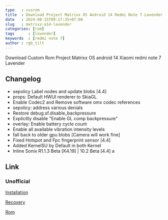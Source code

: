 ```yaml
---
type   : cusrom
title  : Download Project Matrixx OS Android 14 Redmi Note 7 Lavender
date   : 2024-08-15T09:17:35+07:00
slug   : matrixx-a14-lavender
categories: [rom]
tags      : [lavender]
keywords  : [redmi note 7]
author : rgb_tilt
---
```


Download Custom Rom Project Matrixx OS android 14 Xiaomi redmi note 7 Lavender

## Changelog
- sepolicy Label nodes and update blobs [4.4]
- props: Default HWUI renderer to SkiaGL
- Enable Codec2 and Remove software omx codec references
- sepolicy: address various denials
- Restore debug.sf.disable_backpressure
- Explicitly disable "Enable GL comp backpressure"
- overlay: Enable battery cycle count
- Enable all available vibration intensity levels
- fall back to older gpu blobs [Camera will work fine]
- Fixed Hotspot and Fpc fingerprint sensor [4.4]
- Added KernelSU by Default in both Kernel
- Inline Sonix R1.1.3 Beta [K4.19] | 10.2 Beta [4.4] 
a
## Link
### Unofficial
[Installation](https://t.me/whoemi_updates/189)

[Recovery](https://dl.orangefox.download/6687022438916e89ef63db4d)

[Rom](https://sourceforge.net/projects/infinity-x/files/lavender/14/Gapps/)

